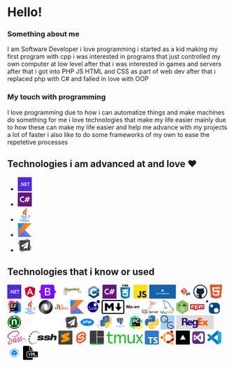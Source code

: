 # Hello!  
### Something about me 
I am Software Developer i love programming i started as a kid making my first program with cpp i was interested in programs that just controlled my own computer at low level after that i was interested in games and servers after that i got into PHP JS HTML and CSS as part of web dev after that i replaced php with C# and falled in love with OOP
### My touch with programming
I love programming due to how i can automatize things and make machines do something for me i love technologies that make my life easier mainly due to how these can make my life easier and help me advance with my projects a lot of faster i also like to do some frameworks of my own to ease the repetetive processes
## Technologies i am advanced at and love ❤️
<!-- ADVANCED_TECH -->
+ <a><img src='./AdvancedTechnologies/.NET.png' alt='.NET.png' style='max-width:128px;' height='32'/></a>
+ <a><img src='./AdvancedTechnologies/CSharp.png' alt='CSharp.png' style='max-width:128px;' height='32'/></a>
+ <a><img src='./AdvancedTechnologies/Java.png' alt='Java.png' style='max-width:128px;' height='32'/></a>
+ <a><img src='./AdvancedTechnologies/Kotlin.png' alt='Kotlin.png' style='max-width:128px;' height='32'/></a>
+ <a><img src='./AdvancedTechnologies/PaperMC%20Spigot%20Bukkit.jpg' alt='PaperMC%20Spigot%20Bukkit.jpg' style='max-width:128px;' height='32'/></a>

<!-- ADVANCED_TECH_END -->

## Technologies that i know or used
<!-- TECH_DISPLAY -->
<a><img src='./Technologies/.NET.png' alt='.NET.png' style='max-width:128px;' height='32'/></a>
<a><img src='./Technologies/Angular.png' alt='Angular.png' style='max-width:128px;' height='32'/></a>
<a><img src='./Technologies/BootStrap.png' alt='BootStrap.png' style='max-width:128px;' height='32'/></a>
<a><img src='./Technologies/BungeeCord.png' alt='BungeeCord.png' style='max-width:128px;' height='32'/></a>
<a><img src='./Technologies/cpp.png' alt='cpp.png' style='max-width:128px;' height='32'/></a>
<a><img src='./Technologies/CSharp.png' alt='CSharp.png' style='max-width:128px;' height='32'/></a>
<a><img src='./Technologies/CSS.png' alt='CSS.png' style='max-width:128px;' height='32'/></a>
<a><img src='./Technologies/ES.png' alt='ES.png' style='max-width:128px;' height='32'/></a>
<a><img src='./Technologies/FontAwesome.png' alt='FontAwesome.png' style='max-width:128px;' height='32'/></a>
<a><img src='./Technologies/GIT.png' alt='GIT.png' style='max-width:128px;' height='32'/></a>
<a><img src='./Technologies/Github.png' alt='Github.png' style='max-width:128px;' height='32'/></a>
<a><img src='./Technologies/HTML.png' alt='HTML.png' style='max-width:128px;' height='32'/></a>
<a><img src='./Technologies/IntelliJ.png' alt='IntelliJ.png' style='max-width:128px;' height='32'/></a>
<a><img src='./Technologies/Java.png' alt='Java.png' style='max-width:128px;' height='32'/></a>
<a><img src='./Technologies/JSON.png' alt='JSON.png' style='max-width:128px;' height='32'/></a>
<a><img src='./Technologies/JUnit.png' alt='JUnit.png' style='max-width:128px;' height='32'/></a>
<a><img src='./Technologies/Kotlin.png' alt='Kotlin.png' style='max-width:128px;' height='32'/></a>
<a><img src='./Technologies/Lua.png' alt='Lua.png' style='max-width:128px;' height='32'/></a>
<a><img src='./Technologies/markdown.png' alt='markdown.png' style='max-width:128px;' height='32'/></a>
<a><img src='./Technologies/Maven.png' alt='Maven.png' style='max-width:128px;' height='32'/></a>
<a><img src='./Technologies/MSSQL.png' alt='MSSQL.png' style='max-width:128px;' height='32'/></a>
<a><img src='./Technologies/Mysql.png' alt='Mysql.png' style='max-width:128px;' height='32'/></a>
<a><img src='./Technologies/NodeJS.png' alt='NodeJS.png' style='max-width:128px;' height='32'/></a>
<a><img src='./Technologies/NPM.png' alt='NPM.png' style='max-width:128px;' height='32'/></a>
<a><img src='./Technologies/NuGet.png' alt='NuGet.png' style='max-width:128px;' height='32'/></a>
<a><img src='./Technologies/NUnit.png' alt='NUnit.png' style='max-width:128px;' height='32'/></a>
<a><img src='./Technologies/OpenTK.png' alt='OpenTK.png' style='max-width:128px;' height='32'/></a>
<a><img src='./Technologies/PaperMC%20Spigot%20Bukkit.jpg' alt='PaperMC%20Spigot%20Bukkit.jpg' style='max-width:128px;' height='32'/></a>
<a><img src='./Technologies/php.png' alt='php.png' style='max-width:128px;' height='32'/></a>
<a><img src='./Technologies/pip.svg' alt='pip.svg' style='max-width:128px;' height='32'/></a>
<a><img src='./Technologies/Postgres.png' alt='Postgres.png' style='max-width:128px;' height='32'/></a>
<a><img src='./Technologies/PyCharm.png' alt='PyCharm.png' style='max-width:128px;' height='32'/></a>
<a><img src='./Technologies/Python.png' alt='Python.png' style='max-width:128px;' height='32'/></a>
<a><img src='./Technologies/QuickGraph.png' alt='QuickGraph.png' style='max-width:128px;' height='32'/></a>
<a><img src='./Technologies/RegEx.jpg' alt='RegEx.jpg' style='max-width:128px;' height='32'/></a>
<a><img src='./Technologies/Sass.png' alt='Sass.png' style='max-width:128px;' height='32'/></a>
<a><img src='./Technologies/SSH.png' alt='SSH.png' style='max-width:128px;' height='32'/></a>
<a><img src='./Technologies/Sublime%20Text%203.png' alt='Sublime%20Text%203.png' style='max-width:128px;' height='32'/></a>
<a><img src='./Technologies/Svelte.png' alt='Svelte.png' style='max-width:128px;' height='32'/></a>
<a><img src='./Technologies/TMux.png' alt='TMux.png' style='max-width:128px;' height='32'/></a>
<a><img src='./Technologies/TS.svg' alt='TS.svg' style='max-width:128px;' height='32'/></a>
<a><img src='./Technologies/Ubuntu.png' alt='Ubuntu.png' style='max-width:128px;' height='32'/></a>
<a><img src='./Technologies/vercel.jpg' alt='vercel.jpg' style='max-width:128px;' height='32'/></a>
<a><img src='./Technologies/VS.png' alt='VS.png' style='max-width:128px;' height='32'/></a>
<a><img src='./Technologies/VSCode.png' alt='VSCode.png' style='max-width:128px;' height='32'/></a>
<a><img src='./Technologies/WebPack.png' alt='WebPack.png' style='max-width:128px;' height='32'/></a>
<a><img src='./Technologies/YML.png' alt='YML.png' style='max-width:128px;' height='32'/></a>

